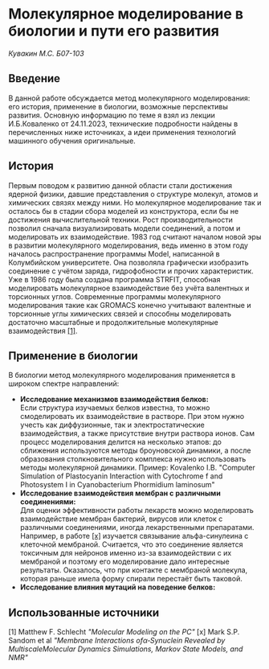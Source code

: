 # Молекулярное моделирование в биологии и пути его развития
*Кувакин М.С. Б07-103*

## Введение
В данной работе обсуждается метод молекулярного моделирования: его история, применение в биологии, возможные перспективы развития. Основную информацию по теме я взял из лекции И.Б.Коваленко от 24.11.2023, технические подробности найдены в перечисленных ниже источниках, а идеи применения технологий машинного обучения оригинальные.

## История
Первым поводом к развитию данной области стали достижения ядерной физики, давшие представления о структуре молекул, атомов и химических связях между ними. Но молекулярное моделирование так и осталось бы в стадии 
сбора моделей из конструктора, если бы не достижения вычислительной техники. Рост производительности позволил сначала визуализировать модели соединений, а потом и моделировать их взаимодействие. 1983 год считают началом 
новой эры в развитии молекулярного моделирования, ведь именно в этом году началось распространение программы Model, написанной в Колумбийском университете. Она позволяла графически изобразить соединение с учётом заряда, гидрофобности и прочих характеристик. Уже в 1986 году была создана программа STRFIT, способная моделировать молекулярное взаимодействие без учёта валентных и торсионных углов. Современные программы молекулярного моделирования такие как GROMACS конечно учитывают валентные и торсионные углы химических связей и способны  моделировать достаточно масштабные и продолжительные молекулярные взаимодействия [[1]](#Использованные-источники).  

## Применение в биологии
В биологии метод молекулярного моделирования применяется в широком спектре направлений:  
* **Исследование механизмов взаимодействия белков:**  
Если структура изучаемых белков известна, то можно смоделировать их взаимодействие в растворе. При этом нужно учесть как диффузионные, так и электростатические взаимодействия, а также присутствие внутри раствора ионов. Сам процесс моделирования делится на несколько этапов: до сближения используются методы броуновской динамики, а после образования столкновительного комплекса нужно использовать методы молекулярной динамики. Пример: Kovalenko I.B. "Computer Simulation of Plastocyanin Interaction with Cytochrome f and Photosystem I in Cyanobacterium Phormidium laminosum"  
* **Исследование взаимодействия мембран с различными соединениями:**  
Для оценки эффективности работы лекарств можно моделировать взаимодействие мембран бактерий, вирусов или клеток с различными соединениями, иногда лекарственными препаратами. Например, в работе [[x]](#Использованные-источники) изучается связывание альфа-синулеина с клеточной мембраной. Считается, что это соединение является токсичным для нейронов именно из-за взаимодействии с их мембраной и поэтому его моделирование дало интересные результаты. Оказалось, что при контакте с мембраной молекула, которая раньше имела форму спирали перестаёт быть таковой.  
* **Исследование влияния мутаций на поведение белков:**


## Использованные источники
[1] Matthew F. Schlecht *"Molecular Modeling on the PC"*
[x] Mark S.P. Sandom et al *"Membrane Interactions ofα‑Synuclein Revealed by MultiscaleMolecular Dynamics Simulations, Markov State Models, and NMR"*
